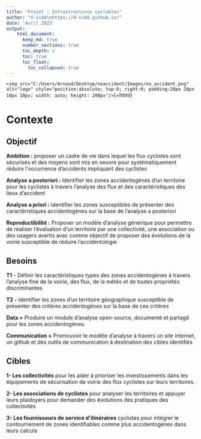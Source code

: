```yaml
---
title: "Projet : Infrastructures cyclables"
author: "d-sidd\nhttps://d-sidd.github.io/"
date: 'Avril 2023'
output: 
    html_document:
      keep_md: true
      number_sections: true
      toc_depth: 2
      toc: true
      toc_float:
        toc_collapsed: true
---
```


`<img src="C:/Users/Arnaud/Desktop/noaccident/Images/no_accident.png" alt="logo" style="position:absolute; top:0; right:0; padding:20px 20px 10px 10px; width: auto; height: 200px"/>`{=html}

# Contexte

## Objectif

**Ambition :** proposer un cadre de vie dans lequel les flux cyclistes sont sécurisés et des moyens sont mis en oeuvre pour systématiquement réduire l'occurrence d’accidents impliquant des cyclistes

**Analyse a posteriori :** Identifier les zones accidentogènes d’un territoire pour les cyclistes à travers l’analyse des flux et des caractéristiques des lieux d’accident

**Analyse a priori :** identifier les zones susceptibles de présenter des caractéristiques accidentogènes sur la base de l’analyse a posteriori

**Reproductibilité :** Proposer un modèle d’analyse générique pour permettre de réaliser l’évaluation d’un territoire par une collectivité, une association ou des usagers avertis avec comme objectif de proposer des évolutions de la voirie susceptible de réduire l’accidentologie 

## Besoins

**T1** - Définir les caractéristiques types des zones accidentogènes à travers l’analyse fine de la voirie, des flux, de la météo et de toutes propriétés discriminantes 

**T2 -** Identifier les zones d’un territoire géographique susceptible de présenter des critères accidentogènes sur la base de ces critères

**Data >** Produire un module d’analyse open-source, documenté et partagé pour les zones accidentogènes.

**Communication >** Promouvoir le modèle d’analyse à travers un site internet, un github et des outils de communication à destination des cibles identifiés

## Cibles

**1- Les collectivités** pour les aider à prioriser les investissements dans les équipements de sécurisation de voirie des flux cyclistes sur leurs territoires. 

**2- Les associations de cyclistes** pour analyser les territoires et appuyer leurs plaidoyers pour demander des évolutions des pratiques des collectivités 

**3- Les fournisseurs de service d’itinéraires** cyclistes pour intégrer le contournement de zones identifiables comme plus accidentogènes dans leurs calculs

